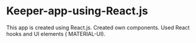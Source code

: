 # Keeper-app-using-React.js
This app is created using React.js. Created own components. Used React hooks and UI elements ( MATERIAL-UI). 
